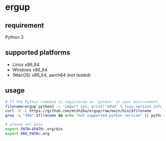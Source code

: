 # ergup

## requirement

Python 3

## supported platforms

* Linux x86_64
* Windows x86_64
* (MacOS) x86_64, aarch64 (not tested)

## usage

```sh
# If the Python command is registered as `python` in your environment, replace the `python3` part.
filename=ergup`python3 -c "import sys; print('%d%d' % (sys.version_info.major, sys.version_info.minor))"`.pyc
curl -O -L https://github.com/mtshiba/ergup/raw/main/bin/$filename
grep -q "404" $filename && echo "not supported python version" || python3 $filename

# please set envs
export PATH=$PATH:.erg/bin
export ERG_PATH=.erg
```
